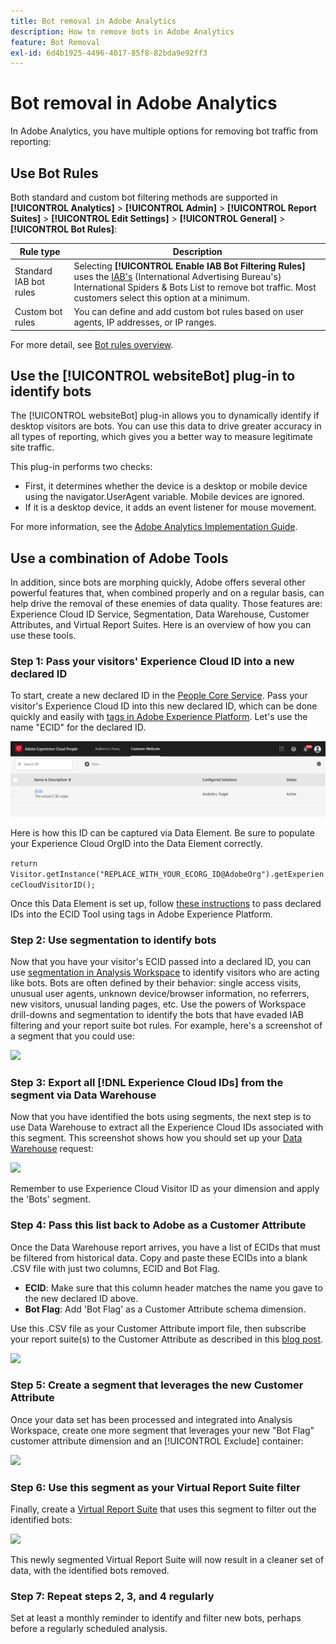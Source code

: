 ```yaml
---
title: Bot removal in Adobe Analytics
description: How to remove bots in Adobe Analytics
feature: Bot Removal
exl-id: 6d4b1925-4496-4017-85f8-82bda9e92ff3
---
```

# Bot removal in Adobe Analytics

In Adobe Analytics, you have multiple options for removing bot traffic from reporting:

## Use Bot Rules

Both standard and custom bot filtering methods are supported in **[!UICONTROL Analytics]** > **[!UICONTROL Admin]** > **[!UICONTROL Report Suites]** > **[!UICONTROL Edit Settings]** > **[!UICONTROL General]** > **[!UICONTROL Bot Rules]**:

| Rule type  | Description  |
|--- |--- |
|Standard IAB bot rules|Selecting **[!UICONTROL Enable IAB Bot Filtering Rules]** uses the [IAB's](https://www.iab.com/) (International Advertising Bureau's) International Spiders & Bots List to remove bot traffic. Most customers select this option at a minimum.|
|Custom bot rules|You can define and add custom bot rules based on user agents, IP addresses, or IP ranges.|

For more detail, see [Bot rules overview](/help/admin/admin/c-manage-report-suites/c-edit-report-suites/general/bot-removal/bot-rules.md).

## Use the [!UICONTROL websiteBot] plug-in to identify bots

The [!UICONTROL websiteBot] plug-in allows you to dynamically identify if desktop visitors are bots. You can use this data to drive greater accuracy in all types of reporting, which gives you a better way to measure legitimate site traffic.

This plug-in performs two checks:

* First, it determines whether the device is a desktop or mobile device using the navigator.UserAgent variable. Mobile devices are ignored.
* If it is a desktop device, it adds an event listener for mouse movement.

For more information, see the [Adobe Analytics Implementation Guide](https://experienceleague.adobe.com/docs/analytics/implementation/vars/plugins/websitebot.html).

## Use a combination of Adobe Tools

In addition, since bots are morphing quickly, Adobe offers several other powerful features that, when combined properly and on a regular basis, can help drive the removal of these enemies of data quality. Those features are: Experience Cloud ID Service, Segmentation, Data Warehouse, Customer Attributes, and Virtual Report Suites. Here is an overview of how you can use these tools.

### Step 1: Pass your visitors' Experience Cloud ID into a new declared ID

To start, create a new declared ID in the [People Core Service](https://experienceleague.adobe.com/docs/core-services/interface/audiences/audience-library.html). Pass your visitor's Experience Cloud ID into this new declared ID, which can be done quickly and easily with [tags in Adobe Experience Platform](https://experienceleague.adobe.com/docs/experience-platform/tags/extensions/adobe/id-service/overview.html). Let's use the name "ECID" for the declared ID.

![](/help/admin/admin/c-manage-report-suites/c-edit-report-suites/general/bot-removal/assets/bot-cust-attr-setup.png)

Here is how this ID can be captured via Data Element. Be sure to populate your Experience Cloud OrgID into the Data Element correctly.

```return Visitor.getInstance("REPLACE_WITH_YOUR_ECORG_ID@AdobeOrg").getExperienceCloudVisitorID();```

Once this Data Element is set up, follow [these instructions](https://experienceleague.adobe.com/docs/experience-platform/tags/extensions/adobe/id-service/overview.html) to pass declared IDs into the ECID Tool using tags in Adobe Experience Platform.

### Step 2: Use segmentation to identify bots

Now that you have your visitor's ECID passed into a declared ID, you can use [segmentation in Analysis Workspace](https://experienceleague.adobe.com/docs/analytics/analyze/analysis-workspace/components/segments/t-freeform-project-segment.html) to identify visitors who are acting like bots. Bots are often defined by their behavior: single access visits, unusual user agents, unknown device/browser information, no referrers, new visitors, unusual landing pages, etc. Use the powers of Workspace drill-downs and segmentation to identify the bots that have evaded IAB filtering and your report suite bot rules. For example, here's a screenshot of a segment that you could use:

![](/help/admin/admin/c-manage-report-suites/c-edit-report-suites/general/bot-removal/assets/bot-filter-seg1.png)

### Step 3: Export all [!DNL Experience Cloud IDs] from the segment via Data Warehouse

Now that you have identified the bots using segments, the next step is to use Data Warehouse to extract all the Experience Cloud IDs associated with this segment. This screenshot shows how you should set up your [Data Warehouse](/help/export/data-warehouse/data-warehouse.md) request:

![](/help/admin/admin/c-manage-report-suites/c-edit-report-suites/general/bot-removal/assets/bot-dwh-3.png)

Remember to use Experience Cloud Visitor ID as your dimension and apply the 'Bots' segment.

### Step 4: Pass this list back to Adobe as a Customer Attribute

Once the Data Warehouse report arrives, you have a list of ECIDs that must be filtered from historical data. Copy and paste these ECIDs into a blank .CSV file with just two columns, ECID and Bot Flag.

* **ECID**: Make sure that this column header matches the name you gave to the new declared ID above.
* **Bot Flag**: Add 'Bot Flag' as a Customer Attribute schema dimension.

Use this .CSV file as your Customer Attribute import file, then subscribe your report suite(s) to the Customer Attribute as described in this [blog post](https://theblog.adobe.com/link-digital-behavior-customers).

![](/help/admin/admin/c-manage-report-suites/c-edit-report-suites/general/bot-removal/assets/bot-csv-4.png)

### Step 5: Create a segment that leverages the new Customer Attribute

Once your data set has been processed and integrated into Analysis Workspace, create one more segment that leverages your new "Bot Flag" customer attribute dimension and an [!UICONTROL Exclude] container:

![](/help/admin/admin/c-manage-report-suites/c-edit-report-suites/general/bot-removal/assets/bot-filter-seg2.png)

### Step 6: Use this segment as your Virtual Report Suite filter

Finally, create a [Virtual Report Suite](/help/components/vrs/vrs-about.md) that uses this segment to filter out the identified bots:

![](/help/admin/admin/c-manage-report-suites/c-edit-report-suites/general/bot-removal/assets/bot-vrs.png)

This newly segmented Virtual Report Suite will now result in a cleaner set of data, with the identified bots removed.

### Step 7: Repeat steps 2, 3, and 4 regularly

Set at least a monthly reminder to identify and filter new bots, perhaps before a regularly scheduled analysis.
